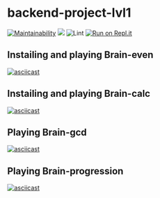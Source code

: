 # backend-project-lvl1
[![Maintainability](https://api.codeclimate.com/v1/badges/9c83a34b87f6d4156837/maintainability)](https://codeclimate.com/github/yanvovk/backend-project-lvl1/maintainability)
<a href="https://codeclimate.com/github/yanvovk/backend-project-lvl1/test_coverage"><img src="https://api.codeclimate.com/v1/badges/9c83a34b87f6d4156837/test_coverage" /></a>
![Lint](https://github.com/yanvovk/backend-project-lvl1/workflows/Lint/badge.svg)
[![Run on Repl.it](https://repl.it/badge/github/yanvovk/backend-project-lvl1)](https://repl.it/github/yanvovk/backend-project-lvl1)

Instailing and playing Brain-even
------
[![asciicast](https://asciinema.org/a/xVyt3A7CHKnvLDTrhgAljjetR.svg)](https://asciinema.org/a/xVyt3A7CHKnvLDTrhgAljjetR)

Instailing and playing Brain-calc
------
[![asciicast](https://asciinema.org/a/ZGoFVppMI4U2Ta8g3nuMZBtwp.svg)](https://asciinema.org/a/ZGoFVppMI4U2Ta8g3nuMZBtwp)

Playing Brain-gcd
------
[![asciicast](https://asciinema.org/a/lpAAvnHmozzLAF10NqLwggcJg.svg)](https://asciinema.org/a/lpAAvnHmozzLAF10NqLwggcJg)

Playing Brain-progression
------
[![asciicast](https://asciinema.org/a/ajfpJLcpCvWMTh7fVCPM4QB0W.svg)](https://asciinema.org/a/ajfpJLcpCvWMTh7fVCPM4QB0W)
